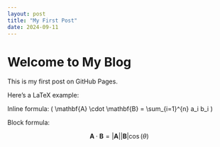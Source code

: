 ```yaml
---
layout: post
title: "My First Post"
date: 2024-09-11
---
```


# Welcome to My Blog

This is my first post on GitHub Pages.

Here’s a LaTeX example:

Inline formula: \( \mathbf{A} \cdot \mathbf{B} = \sum_{i=1}^{n} a_i b_i \)

Block formula:

$$
\mathbf{A} \cdot \mathbf{B} = |\mathbf{A}| |\mathbf{B}| \cos(\theta)
$$
